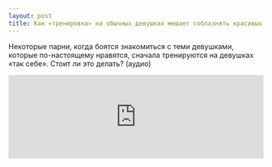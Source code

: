 ```yaml
---
layout: post
title: Как «тренировка» на обычных девушках мешает соблазнять красивых
---
```


Некоторые парни, когда боятся знакомиться с теми девушками, которые по-настоящему нравятся, сначала тренируются на девушках «так себе». Стоит ли это делать? (аудио)

<iframe width="100%" height="166" scrolling="no" frameborder="no" src="https://w.soundcloud.com/player/?url=https%3A//api.soundcloud.com/tracks/220360736&amp;color=ff5500&amp;auto_play=false&amp;hide_related=false&amp;show_comments=true&amp;show_user=true&amp;show_reposts=false"></iframe>